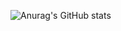 ![Anurag's GitHub stats](https://github-readme-stats.vercel.app/api?username=MrWhoISE&show_icons=true&theme=solarized-light)
